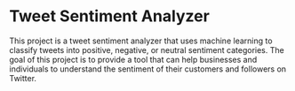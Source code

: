 
# Tweet Sentiment Analyzer

This project is a tweet sentiment analyzer that uses machine learning to classify tweets into positive, negative, or neutral sentiment categories. The goal of this project is to provide a tool that can help businesses and individuals to understand the sentiment of their customers and followers on Twitter.

